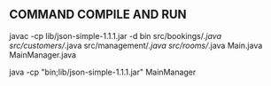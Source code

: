 ## COMMAND COMPILE AND RUN


javac -cp lib/json-simple-1.1.1.jar -d bin src/bookings/*.java src/customers/*.java src/management/*.java src/rooms/*.java Main.java MainManager.java

java -cp "bin;lib/json-simple-1.1.1.jar" MainManager

